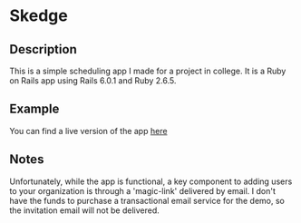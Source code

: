# Skedge

## Description
This is a simple scheduling app I made for a project in college. It is a Ruby on Rails app using Rails 6.0.1 and Ruby 2.6.5.


## Example
You can find a live version of the app [here](http://www.goskedge.com)

## Notes

Unfortunately, while the app is functional, a key component to adding users to your organization is through a 'magic-link' delivered by email. I don't have the funds to purchase a transactional email service for the demo, so the invitation email will not be delivered.
